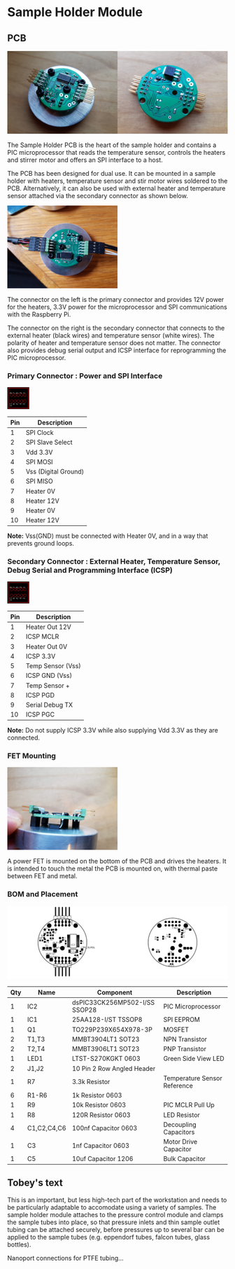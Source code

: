 # Sample Holder Module

## PCB

<img src="images/sample_holder_pcb_top.jpg" width=50%><img src="images/sample_holder_pcb_bottom.jpg" width=50%>

The Sample Holder PCB is the heart of the sample holder and contains a PIC microprocessor that reads the temperature sensor, controls the heaters and stirrer motor and offers an SPI interface to a host.

The PCB has been designed for dual use.  It can be mounted in a sample holder with heaters, temperature sensor and stir motor wires soldered to the PCB.  Alternatively, it can also be used with external heater and temperature sensor attached via the secondary connector as shown below.

<img src="images/sample_holder_pcb_wired.jpg" width=50%>

The connector on the left is the primary connector and provides 12V power for the heaters, 3.3V power for the microprocessor and SPI communications with the Raspberry Pi.

The connector on the right is the secondary connector that connects to the external heater (black wires) and temperature sensor (white wires).  The polarity of heater and temperature sensor does not matter.  The connector also provides debug serial output and ICSP interface for reprogramming the PIC microprocessor.

### Primary Connector : Power and SPI Interface

<img src="images/sample_holder_pcb_connector.jpg" width=10%>

|Pin|Description|
|-|-|
|1|SPI Clock|
|2|SPI Slave Select|
|3|Vdd 3.3V|
|4|SPI MOSI|
|5|Vss (Digital Ground)|
|6|SPI MISO|
|7|Heater 0V|
|8|Heater 12V|
|9|Heater 0V|
|10|Heater 12V|

**Note:** Vss(GND) must be connected with Heater 0V, and in a way that prevents ground loops.

### Secondary Connector : External Heater, Temperature Sensor, Debug Serial and Programming Interface (ICSP)

<img src="images/sample_holder_pcb_connector.jpg" width=10%>

|Pin|Description|
|-|-|
|1|Heater Out 12V|
|2|ICSP MCLR|
|3|Heater Out 0V|
|4|ICSP 3.3V|
|5|Temp Sensor (Vss)|
|6|ICSP GND (Vss)|
|7|Temp Sensor +|
|8|ICSP PGD|
|9|Serial Debug TX|
|10|ICSP PGC|

**Note:** Do not supply ICSP 3.3V while also supplying Vdd 3.3V as they are connected.

### FET Mounting

<img src="images/sample_holder_pcb_side.jpg" width=50%>

A power FET is mounted on the bottom of the PCB and drives the heaters.  It is intended to touch the metal the PCB is mounted on, with thermal paste between FET and metal.

### BOM and Placement

<img src="images/sample_holder_pcb_placement_top.jpg" width=50%><img src="images/sample_holder_pcb_placement_bottom.jpg" width=50%>

|Qty|Name|Component|Description|
|-|-|-|-|
|1|IC2|dsPIC33CK256MP502-I/SS SSOP28|PIC Microprocessor|
|1|IC1|25AA128-I/ST TSSOP8|SPI EEPROM|
|1|Q1|TO229P239X654X978-3P|MOSFET|
|2|T1,T3|MMBT3904LT1 SOT23|NPN Transistor|
|2|T2,T4|MMBT3906LT1 SOT23|PNP Transistor|
|1|LED1|LTST-S270KGKT 0603|Green Side View LED|
|2|J1,J2|10 Pin 2 Row Angled Header||
|1|R7|3.3k Resistor|Temperature Sensor Reference|
|6|R1-R6|1k Resistor 0603||
|1|R9|10k Resistor 0603|PIC MCLR Pull Up|
|1|R8|120R Resistor 0603|LED Resistor|
|4|C1,C2,C4,C6|100nf Capacitor 0603|Decoupling Capacitors|
|1|C3|1nf Capacitor 0603|Motor Drive Capacitor|
|1|C5|10uf Capacitor 1206|Bulk Capacitor|

## Tobey's text

This is an important, but less high-tech part of the workstation and needs to be particularly adaptable to accomodate using a variety of samples.
The sample holder module attaches to the pressure control module and clamps the sample tubes into place, so that pressure inlets and thin sample outlet tubing can be attached securely, before pressures up to several bar can be applied to the sample tubes (e.g. eppendorf tubes, falcon tubes, glass bottles).

Nanoport connections for PTFE tubing...
